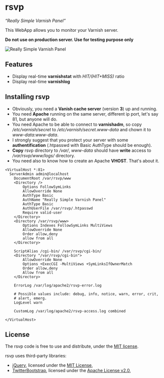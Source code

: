 rsvp
====

*“Really Simple Varnish Panel”*

This WebApp allows you to monitor your Varnish server.

**Do not use on production server. Use for testing purpose only**

![Really Simple Varnish Panel](http://techwatch.keeward.com/wp-content/uploads/2012/12/DSC03535-580x386.jpg)

Features
--------
* Display real-time **varnishstat** with *HIT/(HIT+MISS)* ratio
* Display real-time **varnishlog**

Installing rsvp
---------------


* Obviously, you need a **Vanish cache server** (version **3**) up and running.
* You need **Apache** running on the same server, different ip port, let's say 81, but anyone will do.
* You need Apache to be able to connect to **varnishadm**, so copy */etc/varnish/secret* to */etc/varnish/secret.www-data* and chown it to *www-data:www-data*.
* I strongly suggest that you protect your server with some **authentification** (.htpasswd with Basic AuthType should be enough).
* **Copy** rsvp directory to */var/*, *www-data* should have **write** access to */var/rsvp/www/logs/* directory.
* You need also to know how to create an Apache **VHOST**. That's about it.

```
<VirtualHost *:81>
  ServerAdmin admin@localhost
	DocumentRoot /var/rsvp/www
	<Directory />
		Options FollowSymLinks
		AllowOverride None
		AuthType Basic
		AuthName "Really Simple Varnish Panel"
		AuthType Basic
		AuthUserFile /var/rsvp/.htpasswd
		Require valid-user
	</Directory>
	<Directory /var/rsvp/www>
		Options Indexes FollowSymLinks MultiViews
		AllowOverride None
		Order allow,deny
		allow from all
	</Directory>

	ScriptAlias /cgi-bin/ /var/rsvp/cgi-bin/
	<Directory "/var/rsvp/cgi-bin">
		AllowOverride None
		Options +ExecCGI -MultiViews +SymLinksIfOwnerMatch
		Order allow,deny
		Allow from all
	</Directory>

	ErrorLog /var/log/apache2/rsvp-error.log

	# Possible values include: debug, info, notice, warn, error, crit,
	# alert, emerg.
	LogLevel warn

	CustomLog /var/log/apache2/rsvp-access.log combined

</VirtualHost>
```


License
-------

The rsvp code is free to use and distribute, under the [MIT license](https://raw.github.com/benjaminbellamy/rsvp/master/LICENSE).

rsvp uses third-party libraries:

* [jQuery](http://jquery.com/), licensed under the [MIT License](http://jquery.org/license),
* [TwitterBootstrap](http://twitter.github.com/bootstrap/), licensed under the [Apache License v2.0](http://www.apache.org/licenses/LICENSE-2.0),
